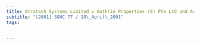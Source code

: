 ```yaml
---
title: Stratech Systems Limited v Guthrie Properties (S) Pte Ltd and Another 
subtitle: "[2001] SGHC 77 / 20\_April\_2001"
tags:


---
```


